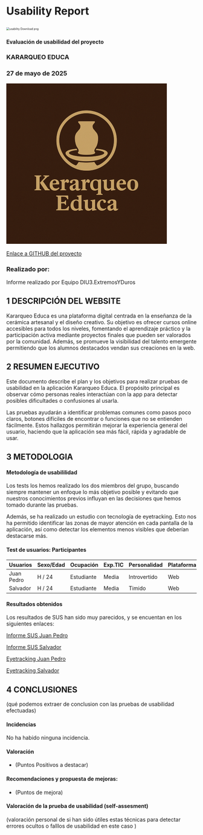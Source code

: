 # Usability Report



<img src="https://encrypted-tbn0.gstatic.com/images?q=tbn:ANd9GcRF017nhV-TFmNER2OM8UbXtdN6xwAKBYrv0i6onNfKu6Yn0BV0RK6aiOroeXl73LSY-B0&usqp=CAU" alt="usability Download png" style="zoom:50%;" />

#### Evaluación de usabilidad del proyecto 

### KARARQUEO EDUCA

### 27 de mayo de 2025





![img Proyecto](https://github.com/DIU3-Mamallema/UX_CaseStudy/raw/08f10992b995f9e2cbe0215212121bc4fd4ed86f/P3/Logo%20peque%C3%B1o.png)

[Enlace a GITHUB del proyecto](https://github.com/DIU3-Mamallema/UX_CaseStudy)





### Realizado por:

Informe realizado por Equipo DIU3.ExtremosYDuros











## 1 DESCRIPCIÓN DEL WEBSITE

Kararqueo Educa es una plataforma digital centrada en la enseñanza de la cerámica artesanal y el diseño creativo. Su objetivo es ofrecer cursos online accesibles para todos los niveles, fomentando el aprendizaje práctico y la participación activa mediante proyectos finales que pueden ser valorados por la comunidad. Además, se promueve la visibilidad del talento emergente permitiendo que los alumnos destacados vendan sus creaciones en la web.

 



## 2 RESUMEN EJECUTIVO


Este documento describe el plan y los objetivos para realizar pruebas de usabilidad en la aplicación Kararqueo Educa. El propósito principal es observar cómo personas reales interactúan con la app para detectar posibles dificultades o confusiones al usarla.

Las pruebas ayudarán a identificar problemas comunes como pasos poco claros, botones difíciles de encontrar o funciones que no se entienden fácilmente. Estos hallazgos permitirán mejorar la experiencia general del usuario, haciendo que la aplicación sea más fácil, rápida y agradable de usar.









## 3 METODOLOGIA 

#### Metodología de usabililidad

Los tests los hemos realizado los dos miembros del grupo, buscando siempre mantener un enfoque lo más objetivo posible y evitando que nuestros conocimientos previos influyan en las decisiones que hemos tomado durante las pruebas.

Además, se ha realizado un estudio con tecnología de eyetracking. Esto nos ha permitido identificar las zonas de mayor atención en cada pantalla de la aplicación, así como detectar los elementos menos visibles que deberían destacarse más.
 

#### Test de usuarios: Participantes



| Usuarios | Sexo/Edad     | Ocupación   |  Exp.TIC    | Personalidad | Plataforma | Caso
| ------------- | -------- | ----------- | ----------- | -----------  | ---------- | ----
| Juan Pedro    | H / 24   | Estudiante  | Media       | Introvertido | Web        | B 
| Salvador      | H / 24   | Estudiante  | Media       | Timido       | Web        | B 



#### Resultados obtenidos

Los resultados de SUS han sido muy parecidos, y se encuentan en los siguientes enlaces:

[Informe SUS Juan Pedro](SUS_JuanPedro.pdf)

[Informe SUS Salvador](SUS_Salvador.pdf)

[Eyetracking Juan Pedro](EyetrackingJuanPedro.png)

[Eyetracking Salvador](EyetrackingSalvador.png)


## 4 CONCLUSIONES 



(qué podemos extraer de conclusion con las pruebas de usabilidad efectuadas)



#### Incidencias

No ha habido ninguna incidencia.


#### Valoración 

* (Puntos Positivos a destacar)



#### Recomendaciones y propuesta de mejoras: 

* (Puntos de mejora)







#### Valoración de la prueba de usabilidad (self-assesment)

(valoración personal de si han sido útiles estas técnicas para detectar errores ocultos o falllos de usabilidad en este caso )
